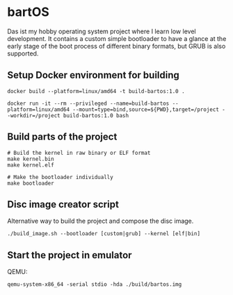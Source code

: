# bartOS
Das ist my hobby operating system project where I learn low level development. It contains a custom simple bootloader to have a glance at the early stage of the boot process of different binary formats, but GRUB is also supported.

## Setup Docker environment for building
```
docker build --platform=linux/amd64 -t build-bartos:1.0 .

docker run -it --rm --privileged --name=build-bartos --platform=linux/amd64 --mount=type=bind,source=${PWD},target=/project --workdir=/project build-bartos:1.0 bash
```

## Build parts of the project
```
# Build the kernel in raw binary or ELF format
make kernel.bin
make kernel.elf

# Make the bootloader individually
make bootloader
```

## Disc image creator script
Alternative way to build the project and compose the disc image.
```
./build_image.sh --bootloader [custom|grub] --kernel [elf|bin]
```

## Start the project in emulator

QEMU:
```
qemu-system-x86_64 -serial stdio -hda ./build/bartos.img
```
